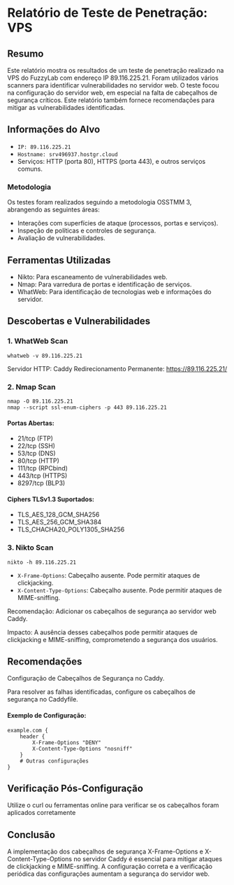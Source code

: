 # Relatório de Teste de Penetração: VPS 

## Resumo
Este relatório mostra os resultados de um teste de penetração realizado na VPS do FuzzyLab com endereço IP 89.116.225.21. Foram utilizados vários scanners para identificar vulnerabilidades no servidor web. O teste focou na configuração do servidor web, em especial na falta de cabeçalhos de segurança críticos. Este relatório também fornece recomendações para mitigar as vulnerabilidades identificadas.

## Informações do Alvo
- ``IP: 89.116.225.21``
- ``Hostname: srv496937.hostgr.cloud``
- Serviços: HTTP (porta 80), HTTPS (porta 443), e outros serviços comuns.

### Metodologia
Os testes foram realizados seguindo a metodologia OSSTMM 3, abrangendo as seguintes áreas:

- Interações com superfícies de ataque (processos, portas e serviços).
- Inspeção de políticas e controles de segurança.
- Avaliação de vulnerabilidades.

## Ferramentas Utilizadas
- Nikto: Para escaneamento de vulnerabilidades web.
- Nmap: Para varredura de portas e identificação de serviços.
- WhatWeb: Para identificação de tecnologias web e informações do servidor.

## Descobertas e Vulnerabilidades

### 1. WhatWeb Scan

```
whatweb -v 89.116.225.21
```

Servidor HTTP: Caddy
Redirecionamento Permanente: https://89.116.225.21/

### 2. Nmap Scan

```
nmap -O 89.116.225.21
nmap --script ssl-enum-ciphers -p 443 89.116.225.21
```

#### Portas Abertas:
- 21/tcp (FTP)
- 22/tcp (SSH)
- 53/tcp (DNS)
- 80/tcp (HTTP)
- 111/tcp (RPCbind)
- 443/tcp (HTTPS)
- 8297/tcp (BLP3)

#### Ciphers TLSv1.3 Suportados:
- TLS_AES_128_GCM_SHA256
- TLS_AES_256_GCM_SHA384
- TLS_CHACHA20_POLY1305_SHA256


### 3. Nikto Scan

```
nikto -h 89.116.225.21
```

- ``X-Frame-Options``: Cabeçalho ausente. Pode permitir ataques de clickjacking.
- ``X-Content-Type-Options``: Cabeçalho ausente. Pode permitir ataques de MIME-sniffing.

Recomendação:
Adicionar os cabeçalhos de segurança ao servidor web Caddy.

Impacto:
A ausência desses cabeçalhos pode permitir ataques de clickjacking e MIME-sniffing, comprometendo a segurança dos usuários.


## Recomendações
Configuração de Cabeçalhos de Segurança no Caddy.

Para resolver as falhas identificadas, configure os cabeçalhos de segurança no Caddyfile.

#### Exemplo de Configuração:

```
example.com {
    header {
        X-Frame-Options "DENY"
        X-Content-Type-Options "nosniff"
    }
    # Outras configurações
}
```

## Verificação Pós-Configuração
Utilize o curl ou ferramentas online para verificar se os cabeçalhos foram aplicados corretamente

## Conclusão
A implementação dos cabeçalhos de segurança X-Frame-Options e X-Content-Type-Options no servidor Caddy é essencial para mitigar ataques de clickjacking e MIME-sniffing. A configuração correta e a verificação periódica das configurações aumentam a segurança do servidor web.

